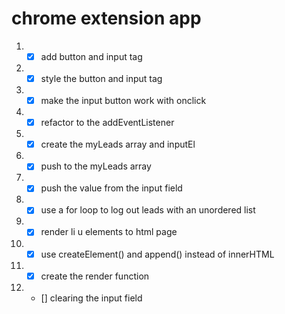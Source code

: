 # chrome extension app

1. - [x] add button and input tag
2. - [x] style the button and input tag
3. - [x] make the input button work with onclick
4. - [x] refactor to the addEventListener
5. - [x] create the myLeads array and inputEl
6. - [x] push to the myLeads array
7. - [x] push the value from the input field
8. - [x] use a for loop to log out leads with an unordered list
9. - [x] render li u elements to html page
10. - [x] use createElement() and append() instead of innerHTML
11. - [x] create the render function
12. - [] clearing the input field
